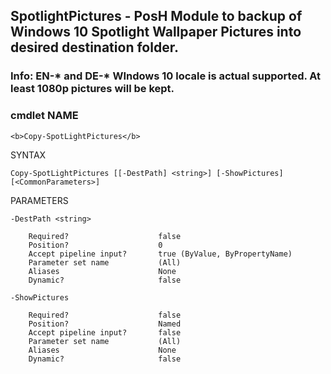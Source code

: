 ## SpotlightPictures - PosH Module to backup of Windows 10 Spotlight Wallpaper Pictures into desired destination folder.

### Info: <b>EN-\*</b> and <b>DE-\*</b> WIndows 10 locale is actual supported. At least 1080p pictures will be kept.

### cmdlet NAME
    <b>Copy-SpotLightPictures</b>

SYNTAX
    
```Copy-SpotLightPictures [[-DestPath] <string>] [-ShowPictures]  [<CommonParameters>]```


PARAMETERS
    
    -DestPath <string>

        Required?                    false
        Position?                    0
        Accept pipeline input?       true (ByValue, ByPropertyName)
        Parameter set name           (All)
        Aliases                      None
        Dynamic?                     false

    -ShowPictures

        Required?                    false
        Position?                    Named
        Accept pipeline input?       false
        Parameter set name           (All)
        Aliases                      None
        Dynamic?                     false
